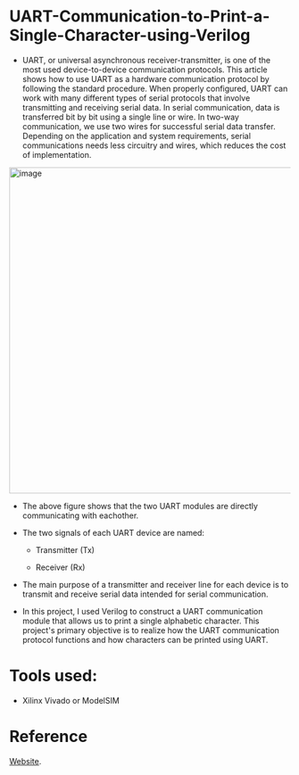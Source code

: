 # UART-Communication-to-Print-a-Single-Character-using-Verilog
- UART, or universal asynchronous receiver-transmitter, is one of the most used device-to-device communication protocols. This article shows how to use UART as a hardware communication protocol by following the standard procedure. When properly configured, UART can work with many different types of serial protocols that involve transmitting and receiving serial data. In serial communication, data is transferred bit by bit using a single line or wire. In two-way communication, we use two wires for successful serial data transfer. Depending on the application and system requirements, serial communications needs less circuitry and wires, which reduces the cost of implementation.

<img width="585" alt="image" src="https://user-images.githubusercontent.com/99958597/230736540-8019dd26-548e-4d59-9f97-1434802e7ed9.png">


- The above figure shows that the two UART modules are directly communicating with eachother. 
- The two signals of each UART device are named:


  - Transmitter (Tx)
   
  - Receiver (Rx)
  
- The main purpose of a transmitter and receiver line for each device is to transmit and receive serial data intended for serial communication.

- In this project, I used Verilog to construct a UART communication module that allows us to print a single alphabetic character. This project's primary objective is to realize how the UART communication protocol functions and how characters can be printed using UART.



# Tools used: 
- Xilinx Vivado or ModelSIM


# Reference
[Website](https://www.analog.com/en/analog-dialogue/articles/uart-a-hardware-communication-protocol.html#:~:text=By%20definition%2C%20UART%20is%20a,going%20to%20the%20receiving%20end/).
